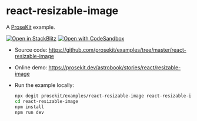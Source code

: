 # react-resizable-image

A [ProseKit](https://prosekit.dev) example.

[![Open in StackBlitz](https://developer.stackblitz.com/img/open_in_stackblitz.svg)](https://stackblitz.com/github/prosekit/examples/tree/master/react-resizable-image)
[![Open with CodeSandbox](https://assets.codesandbox.io/github/button-edit-lime.svg)](https://codesandbox.io/p/sandbox/github/prosekit/examples/tree/master/react-resizable-image)

- Source code: https://github.com/prosekit/examples/tree/master/react-resizable-image
- Online demo: https://prosekit.dev/astrobook/stories/react/resizable-image
- Run the example locally:

  ```bash
  npx degit prosekit/examples/react-resizable-image react-resizable-image
  cd react-resizable-image
  npm install
  npm run dev
  ```
